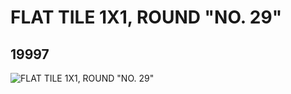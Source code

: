 # FLAT TILE 1X1, ROUND "NO. 29"
## 19997
![FLAT TILE 1X1, ROUND "NO. 29"](https://lc-www-live-s.legocdn.com/media/bricks/5/2/6102962.jpg)